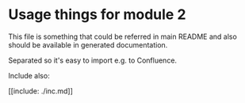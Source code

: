# Usage things for module 2

This file is something that could be referred in main README and also should be available in generated documentation.

Separated so it's easy to import e.g. to Confluence.

Include also:

[[include: ./inc.md]]
